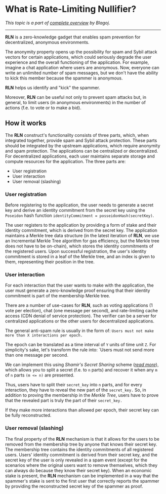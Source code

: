 # What is Rate-Limiting Nullifier?

*This topic is a part of [complete overview](https://medium.com/privacy-scaling-explorations/rate-limiting-nullifier-a-spam-protection-mechanism-for-anonymous-environments-bbe4006a57d) by Blagoj*.

___

**RLN** is a zero-knowledge gadget that enables spam prevention for decentralized, anonymous environments.

The anonymity property opens up the possibility for spam and Sybil attack vectors for certain applications, which could seriously degrade the user experience and the overall functioning of the application. For example, imagine a chat application where users are anonymous. Now, everyone can write an unlimited number of spam messages, but we don't have the ability to kick this member because the spammer is anonymous. 

**RLN** helps us identify and "kick" the spammer.

Moreover, **RLN** can be useful not only to prevent spam attacks but, in general, to limit users (in anonymous environments) in the number of actions (f.e. to vote or to make a bid).

## How it works

The **RLN** construct's functionality consists of three parts, which, when integrated together, provide spam and Sybil attack protection. These parts should be integrated by the upstream applications, which require anonymity and spam protection. The applications can be centralized or decentralized. For decentralized applications, each user maintains separate storage and compute resources for the application. The three parts are:
* User registration
* User interaction
* User removal (slashing)

### User registration

Before registering to the application, the user needs to generate a secret key and derive an identity commitment from the secret key using the `Poseidon` hash function `identityCommitment = posseidonHash(secretKey)`.

The user registers to the application by providing a form of stake and their identity commitment, which is derived from the secret key. The application maintains a Merkle tree data structure (in the latest iteration of **RLN**, we use an Incremental Merkle Tree algorithm for gas efficiency, but the Merkle tree does not have to be on-chain), which stores the identity commitments of the registered users. Upon successful registration, the user's identity commitment is stored in a leaf of the Merkle tree, and an index is given to them, representing their position in the tree.

### User interaction
For each interaction that the user wants to make with the application, the user must generate a zero-knowledge proof ensuring that their identity commitment is part of the membership Merkle tree.

There are a number of use-cases for **RLN**, such as voting applications (1 vote per election), chat (one message per second), and rate-limiting cache access (CDN denial of service protection). The verifier can be a server for centralized applications or the other users for decentralized applications.

The general anti-spam rule is usually in the form of: 
`Users must not make more than X interactions per epoch.`

The epoch can be translated as a time interval of `Y` units of time unit `Z`. For simplicity's sake, let's transform the rule into: `Users must not send more than one message per second.

We can implement this using *Shamir's Secret Sharing* scheme ([*read more*](./sss.md)), which allows you to split a secret (f.e. to `n` parts) and recover it when any `m` of `n` parts `(m <= n)` are presented.

Thus, users have to split their `secret_key` into `n` parts, and for every interaction, they have to reveal the new part of the `secret_key.` So, in addition to proving the membership in the *Merkle Tree*, users have to prove that the revealed part is truly the part of their `secret_key.`

If they make more interactions than allowed per epoch, their secret key can be fully reconstructed.

### User removal (slashing)
The final property of the **RLN** mechanism is that it allows for the users to be removed from the membership tree by anyone that knows their secret key. The membership tree contains the identity commitments of all registered users. Users' identity commitment is derived from their secret key, and the secret key of the user is only revealed in a spam event (except for the scenarios where the original users want to remove themselves, which they can always do because they know their secret key). When an economic stake is present, the **RLN** mechanism can be implemented in a way that the spammer's stake is sent to the first user that correctly reports the spammer by providing the reconstructed secret key of the spammer as proof.
